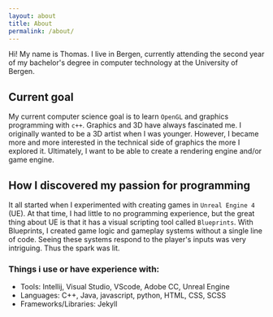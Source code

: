 ```yaml
---
layout: about
title: About
permalink: /about/
---
```


Hi! My name is Thomas. I live in Bergen, currently attending the second year of my bachelor's degree in computer technology at the University of Bergen.

## Current goal
My current computer science goal is to learn `OpenGL` and graphics programming with `c++`. Graphics and 3D have always fascinated me. I originally wanted to be a 3D artist when I was younger. However, I became more and more interested in the technical side of graphics the more I explored it. Ultimately, I want to be able to create a rendering engine and/or game engine.

## How I discovered my passion for programming

It all started when I experimented with creating games in `Unreal Engine 4` (UE). At that time, I had little to no programming experience, but the great thing about UE is that it has a visual scripting tool called `Blueprints`. With Blueprints, I created game logic and gameplay systems without a single line of code. Seeing these systems respond to the player's inputs was very intriguing. Thus the spark was lit.


### Things i use or have experience with:
- Tools: Intellij, Visual Studio, VScode, Adobe CC, Unreal Engine
- Languages: C++, Java, javascript, python, HTML, CSS, SCSS
- Frameworks/Libraries: Jekyll